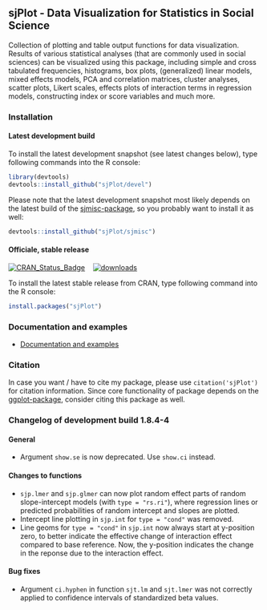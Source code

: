 sjPlot - Data Visualization for Statistics in Social Science
------------------------------------------------------------------------------
Collection of plotting and table output functions for data visualization. Results of various statistical analyses (that are commonly used in social sciences) can be visualized using this package, including simple and cross tabulated frequencies, histograms, box plots, (generalized) linear models, mixed effects models, PCA and correlation matrices, cluster analyses, scatter plots, Likert scales, effects plots of interaction terms in regression models, constructing index or score variables and much more.


### Installation

#### Latest development build

To install the latest development snapshot (see latest changes below), type following commands into the R console:

```r
library(devtools)
devtools::install_github("sjPlot/devel")
```

Please note that the latest development snapshot most likely depends on the latest build of the [sjmisc-package](https://github.com/sjPlot/sjmisc), so you probably want to install it as well:

```r
devtools::install_github("sjPlot/sjmisc")
```

#### Officiale, stable release
[![CRAN_Status_Badge](http://www.r-pkg.org/badges/version/sjPlot)](http://cran.r-project.org/package=sjPlot) 
&#160;&#160;
[![downloads](http://cranlogs.r-pkg.org/badges/sjPlot)](http://cranlogs.r-pkg.org/)

To install the latest stable release from CRAN, type following command into the R console:

```r
install.packages("sjPlot")
```

### Documentation and examples

- [Documentation and examples](http://www.strengejacke.de/sjPlot/)


### Citation

In case you want / have to cite my package, please use `citation('sjPlot')` for citation information. Since core functionality of package depends on the [ggplot-package](http://cran.r-project.org/package=ggplot2), consider citing this package as well.

### Changelog of development build 1.8.4-4

#### General
* Argument `show.se` is now deprecated. Use `show.ci` instead.

#### Changes to functions
* `sjp.lmer` and `sjp.glmer` can now plot random effect parts of random slope-intercept models (with `type = "rs.ri"`), where regression lines or predicted probabilities of random intercept and slopes are plotted.
* Intercept line plotting in `sjp.int` for `type = "cond"` was removed.
* Line geoms for `type = "cond"` in `sjp.int` now always start at y-position zero, to better indicate the effective change of interaction effect compared to base reference. Now, the y-position indicates the change in the reponse due to the interaction effect.

#### Bug fixes
* Argument `ci.hyphen` in function `sjt.lm` and `sjt.lmer` was not correctly applied to confidence intervals of standardized beta values.
